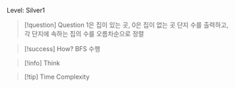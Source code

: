 Level: Silver1

> [!question] Question
> 1은 집이 있는 곳, 0은 집이 없는 곳
> 단지 수를 출력하고, 각 단지에 속하는 집의 수를 오름차순으로 정렬

> [!success] How?
> BFS 수행

> [!info] Think

> [!tip] Time Complexity
